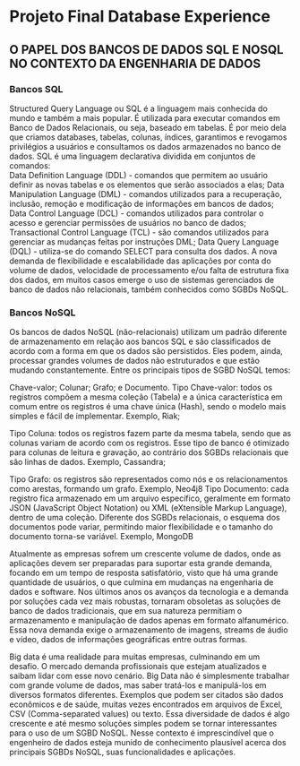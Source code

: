 # Projeto Final Database Experience
## O PAPEL DOS BANCOS DE DADOS SQL E NOSQL NO CONTEXTO DA ENGENHARIA DE DADOS 

### **Bancos SQL** 

Structured Query Language ou SQL é a linguagem mais conhecida do mundo e também a mais popular. É utilizada para executar comandos em Banco de Dados Relacionais, ou seja, baseado em tabelas. É por meio dela que criamos databases, tabelas, colunas, índices, garantimos e revogamos privilégios a usuários e consultamos os dados armazenados no banco de dados. SQL é uma linguagem declarativa dividida em conjuntos de comandos:                                                      
Data Definition Language (DDL) - comandos que permitem ao usuário definir as novas tabelas e os elementos que serão associados a elas;                                  Data Manipulation Language (DML) - comandos utilizados para a recuperação, inclusão, remoção e modificação de informações em bancos de dados;                
Data Control Language (DCL) - comandos utilizados para controlar o acesso e gerenciar permissões de usuários no banco de dados;                             Transactional Control Language (TCL) - são comandos utilizados para gerenciar as mudanças feitas por instruções DML;                                                    Data Query Language (DQL) - utiliza-se do comando SELECT para consulta dos dados.
A nova demanda de flexibilidade e escalabilidade das aplicações por conta do volume de dados, velocidade de processamento e/ou falta de estrutura fixa dos dados, em muitos casos emerge o uso de sistemas gerenciados de banco de dados não relacionais, também  conhecidos  como SGBDs  NoSQL.

 
### **Bancos NoSQL**

Os bancos de dados NoSQL (não-relacionais) utilizam um padrão diferente de armazenamento em relação aos bancos SQL e são  classificados  de  acordo  com  a forma  em que  os dados  são  persistidos. Eles podem, ainda,  processar grandes volumes de dados não estruturados e que estão mudando constantemente.
Entre os principais tipos de SGBD NoSQL temos:

Chave-valor;  Colunar;  Grafo; e  Documento.
Tipo  Chave-valor:  todos  os  registros  compõem  a mesma coleção (Tabela) e a única característica em comum entre os registros é uma chave única (Hash), sendo o modelo mais simples e fácil de implementar. Exemplo, Riak;

Tipo Coluna:  todos os registros fazem parte da mesma tabela, sendo que as colunas variam de acordo com os registros. Esse tipo de banco é otimizado para colunas de leitura e gravação, ao contrário dos SGBDs relacionais que são linhas de dados. Exemplo, Cassandra;

  Tipo Grafo:  os registros são representados como nós e os relacionamentos como arestas, formando um grafo. Exemplo, Neo4j8
Tipo  Documento:  cada  registro  fica  armazenado  em um arquivo específico, geralmente em formato JSON (JavaScript Object Notation) ou XML (eXtensible  Markup  Language),  dentro  de  uma  coleção.  Diferente  dos  SGBDs relacionais, o esquema dos documentos pode variar, permitindo maior flexibilidade e o tamanho do documento torna-se variável.  Exemplo, MongoDB

Atualmente as empresas sofrem um crescente volume de dados, onde as aplicações devem ser preparadas para suportar esta grande demanda, focando em um tempo de resposta satisfatório,  visto  que há uma grande quantidade de  usuários,  o  que culmina em mudanças na engenharia de dados e software.
Nos últimos anos os avanços da tecnologia e a demanda por soluções cada vez mais robustas, tornaram obsoletas as soluções de banco de dados tradicionais, que em sua natureza  permitiam  o  armazenamento  e  manipulação  de  dados  apenas  em  formato alfanumérico. Essa nova demanda exige o armazenamento de imagens, streams de áudio e vídeo, dados de informações geográficas entre outras formas.

 Big data é uma realidade para muitas empresas, culminando em um desafio. O mercado demanda profissionais que estejam atualizados e saibam lidar com esse novo cenário. Big Data não é simplesmente trabalhar com grande volume de dados, mas saber tratá-los e manipulá-los em diversos formatos diferentes. Exemplos que podem ser citados são dados econômicos e de saúde, muitas vezes encontrados em arquivos de Excel, CSV (Comma-separated values) ou texto. Essa diversidade de dados é algo crescente e até mesmo soluções simples podem se tornar interessantes para o uso de um SGBD NoSQL. Nesse contexto é imprescindível que o engenheiro de dados esteja munido de conhecimento plausível acerca dos principais SGBDs NoSQL, suas funcionalidades e aplicações. 

